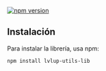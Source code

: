 [![npm version](https://img.shields.io/npm/v/lvlup-utils-lib)](https://www.npmjs.com/package/lvlup-utils-lib)

## Instalación
Para instalar la librería, usa npm:

```sh
npm install lvlup-utils-lib
```
